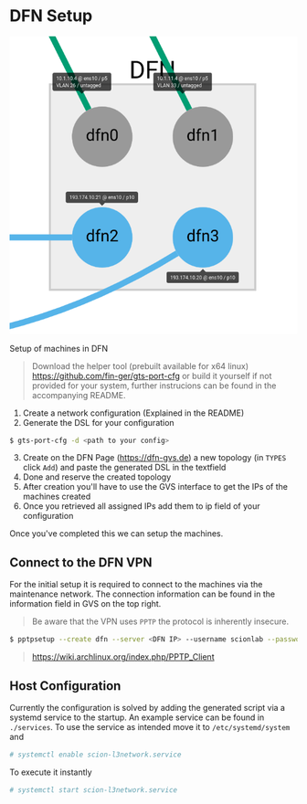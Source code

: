 # DFN Setup

![](dfn.png)

Setup of machines in DFN

> Download the helper tool (prebuilt available for x64 linux) https://github.com/fin-ger/gts-port-cfg or build it yourself if not provided for your system, further instrucions can be found in the accompanying README.

1. Create a network configuration (Explained in the README)
2. Generate the DSL for your configuration
```bash
$ gts-port-cfg -d <path to your config>
``` 
3. Create on the DFN Page (https://dfn-gvs.de) a new topology (in `TYPES` click `Add`) and paste the generated DSL in the textfield
4. Done and reserve the created topology
5. After creation you'll have to use the GVS interface to get the IPs of the machines created
6. Once you retrieved all assigned IPs add them to ip field of your configuration

Once you've completed this we can setup the machines.

## Connect to the DFN VPN

For the initial setup it is required to connect to the machines via the maintenance network. The connection information can be found in the information field in GVS on the top right.

> Be aware that the VPN uses `PPTP` the protocol is inherently insecure.

```bash
$ pptpsetup --create dfn --server <DFN IP> --username scionlab --password <DFN password> --encrypt
```
> https://wiki.archlinux.org/index.php/PPTP_Client

## Host Configuration

Currently the configuration is solved by adding the generated script via a systemd service to the startup. An example service can be found in `./services`.
To use the service as intended move it to `/etc/systemd/system` and 
```bash
# systemctl enable scion-l3network.service
```

To execute it instantly
```bash
# systemctl start scion-l3network.service
```
